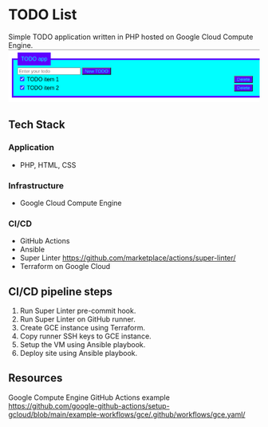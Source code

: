 # TODO List
Simple TODO application written in PHP hosted on Google Cloud Compute Engine. <br>
![](docs/todo_list.png)

## Tech Stack
### Application
* PHP, HTML, CSS
### Infrastructure
* Google Cloud Compute Engine
### CI/CD
* GitHub Actions
* Ansible
* Super Linter <https://github.com/marketplace/actions/super-linter/>
* Terraform on Google Cloud

## CI/CD pipeline steps
1. Run Super Linter pre-commit hook.
2. Run Super Linter on GitHub runner.
3. Create GCE instance using Terraform.
4. Copy runner SSH keys to GCE instance.
5. Setup the VM using Ansible playbook.
6. Deploy site using Ansible playbook.

## Resources
Google Compute Engine GitHub Actions example
<https://github.com/google-github-actions/setup-gcloud/blob/main/example-workflows/gce/.github/workflows/gce.yaml/>